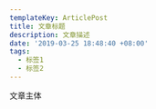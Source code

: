```yaml
---
templateKey: ArticlePost
title: 文章标题
description: 文章描述
date: '2019-03-25 18:48:40 +08:00'
tags:
  - 标签1
  - 标签2
---
```

文章主体
